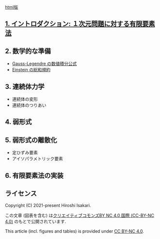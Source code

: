 [html版](https://isakari.github.io/comp_mech/)

## [1. イントロダクション: １次元問題に対する有限要素法](1d/README.md)

## 2. 数学的な準備
* [Gauss-Legendre の数値積分公式](GLQ/README.md)
* [Einstein の総和規約](Einstein/README.md)

## 3. 連続体力学
* 連続体の変形
* 連続体のつりあい

## 4. 弱形式

## 5. 弱形式の離散化
* 定ひずみ要素
* アイソパラメトリック要素

## 6. 有限要素法の実装

## ライセンス

Copyright (C) 2021-present Hiroshi Isakari.

この文章 (図表を含む) は[クリエイティブコモンズBY NC 4.0 国際 (CC-BY-NC 4.0)](https://creativecommons.org/licenses/by-nc/4.0/deed.ja) のもとで公開されています. 

This article (incl. figures and tables) is provided under [CC BY-NC 4.0](https://creativecommons.org/licenses/by-nc/4.0/deed.en).

